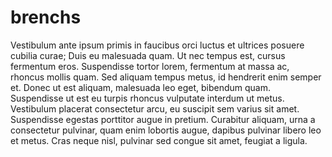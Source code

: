 # brenchs
Vestibulum ante ipsum primis in faucibus orci luctus et ultrices posuere cubilia curae; Duis eu malesuada quam. Ut nec tempus est, cursus fermentum eros. Suspendisse tortor lorem, fermentum at massa ac, rhoncus mollis quam. Sed aliquam tempus metus, id hendrerit enim semper et. Donec ut est aliquam, malesuada leo eget, bibendum quam. Suspendisse ut est eu turpis rhoncus vulputate interdum ut metus. Vestibulum placerat consectetur arcu, eu suscipit sem varius sit amet. Suspendisse egestas porttitor augue in pretium. Curabitur aliquam, urna a consectetur pulvinar, quam enim lobortis augue, dapibus pulvinar libero leo et metus. Cras neque nisl, pulvinar sed congue sit amet, feugiat a ligula.